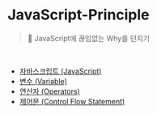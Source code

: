 # JavaScript-Principle

> 🤔 JavaScript에 끊임없는 Why를 던지기

<br/>

- [자바스크립트 (JavaScript)](/Principles/01_JavaScript.md)
- [변수 (Variable)](/Principles/02_Variable.md)
- [연산자 (Operators)](/Principles/03_Operators.md)
- [제어문 (Control Flow Statement)](/Principles/04_Control_Flow_Statement.md)
